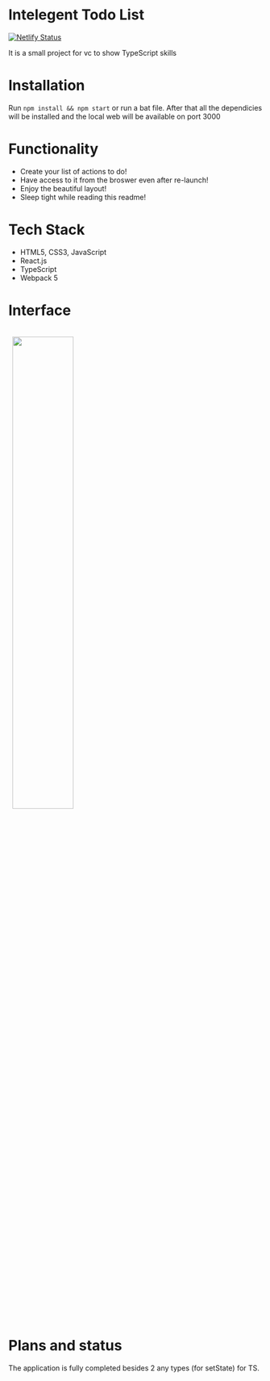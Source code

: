 # Intelegent Todo List
[![Netlify Status](https://api.netlify.com/api/v1/badges/e7ba90c3-c272-4ab1-8f40-4695542ed701/deploy-status)](https://app.netlify.com/sites/intelegitodocd/deploys)

It is a small project for vc to show TypeScript skills

# Installation
Run `npm install && npm start` or run a bat file.
After that all the dependicies will be installed and the local web will be available on port 3000

# Functionality
* Create your list of actions to do!
* Have access to it from the broswer even after re-launch!
* Enjoy the beautiful layout!
* Sleep tight while reading this readme!

# Tech Stack
* HTML5, CSS3, JavaScript
* React.js
* TypeScript
* Webpack 5

# Interface
<div>
  <img style="margin:1rem 0.5rem"  width=49% src="https://user-images.githubusercontent.com/72499342/131697448-9be57fcf-73b0-4754-84ea-6b08393f71d1.png" />
</div>
<br>

# Plans and status
The application is fully completed besides 2 any types (for setState) for TS.
